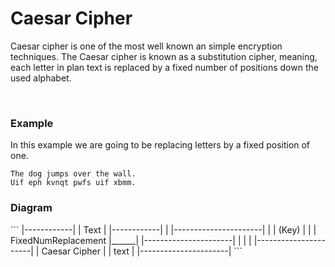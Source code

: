 <h1>Caesar Cipher</h1>
  <p> Caesar cipher is one of the most well known an simple encryption techniques.
The Caesar cipher is known as a substitution cipher, meaning, each letter in
plan text is replaced by a fixed number of positions down the used alphabet. </p>
<br/>
<h3>Example</h3>
<p> In this example we are going to be replacing letters by a fixed position of
one. <p>

`The dog jumps over the wall.`
<br/>
`Uif eph kvnqt pwfs uif xbmm.`

<h3>Diagram</h3>
```
                        |------------|  
                        |    Text    |  
                        |------------|  
                              |       
|----------------------|      | 
|         (Key)        |      | 
| FixedNumReplacement  |______|
|----------------------|      | 
                              |
                              | 
                  |----------------------| 
                  |     Caesar Cipher    |
                  |         text         |
                  |----------------------|
```
